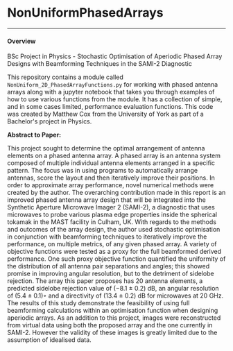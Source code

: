 # NonUniformPhasedArrays

---

#### Overview
BSc Project in Physics - Stochastic Optimisation of Aperiodic Phased Array Designs with Beamforming Techniques in the SAMI-2 Diagnostic

This repository contains a module called `NonUniform_2D_PhasedArrayFunctions.py` for working with phased antenna arrays along with a jupyter notebook that takes you through examples of how to use various functions from the module. It has a collection of simple, and in some cases limited, performance evaluation functions. This code was created by Matthew Cox from the University of York as part of a Bachelor's project in Physics.



**Abstract to Paper:**

This project sought to determine the optimal arrangement of antenna elements on a phased antenna array. A phased array is an antenna system composed of multiple individual antenna elements arranged in a specific pattern. The focus was in using programs to automatically arrange antennas, score the layout and then iteratively improve their positions. In order to approximate array performance, novel numerical methods were created by the author. The overarching contribution made in this report is an improved phased antenna array design that will be integrated into the Synthetic Aperture Microwave Imager 2 (SAMI-2), a diagnostic that uses microwaves to probe various plasma edge properties inside the spherical tokamak in the MAST facility in Culham, UK. With regards to the methods and outcomes of the array design, the author
used stochastic optimisation in conjunction with beamforming techniques to iteratively improve the performance, on multiple metrics, of any given phased array. A variety of objective functions were tested as a proxy for the full beamformed derived performance. One such proxy objective function quantified the uniformity of the distribution of all antenna pair separations and angles; this showed promise in improving angular resolution, but to the detriment of sidelobe rejection. The array this paper proposes has 20 antenna elements, a predicted sidelobe rejection value of (−8.1 ± 0.2) dB, an angular resolution of (5.4 ± 0.1)◦ and a directivity of (13.4 ± 0.2) dB for microwaves at 20 GHz. The results of this study demonstrate the feasibility of using full beamforming calculations within an optimisation function when designing aperiodic arrays. As an addition to this project, images were reconstructed from virtual data using both the proposed array and the one currently in SAMI-2. However the validity of these images is greatly limited due to the assumption of idealised data.
